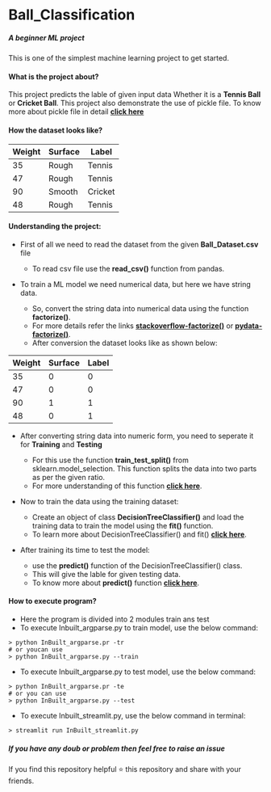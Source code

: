 # Ball_Classification
##### A beginner ML project 

This is one of the simplest machine learning project to get started.

#### What is the project about?
This project predicts the lable of given input data Whether it is a **Tennis Ball** or **Cricket Ball**. This project also demonstrate the use of pickle file. To know more about pickle file in detail [**click here**](https://www.datacamp.com/community/tutorials/pickle-python-tutorial)

#### How the dataset looks like?
| Weight | Surface | Label |
|---------|----------|-------|
| 35 | Rough | Tennis |
| 47 | Rough | Tennis |
| 90 | Smooth | Cricket |
| 48 | Rough | Tennis |

#### Understanding the project:
- First of all we need to read the dataset from the given **Ball_Dataset.csv** file
	- To read csv file use the **read_csv()** function from pandas.

- To train a ML model we need numerical data, but here we have string data.
	- So, convert the string data into numerical data using the function **factorize()**.
	- For more details refer the links [**stackoverflow-factorize()**](https://stackoverflow.com/questions/51311831/how-to-convert-categorical-data-to-numerical-data) or [**pydata-factorize()**](https://pandas.pydata.org/pandas-docs/stable/reference/api/pandas.factorize.html).
	- After conversion the dataset looks like as shown below:
	
| Weight | Surface | Label |
|---------|----------|--------|
| 35 | 0 | 0 |
| 47 | 0 | 0 |
| 90 | 1 | 1 |
| 48 | 0 | 1 |

- After converting string data into numeric form, you need to seperate it for **Training** and **Testing**
	- For this use the function **train_test_split()** from sklearn.model_selection. This function splits the data into two parts as per the given ratio.
	- For more understanding of this function [**click here**](https://medium.com/contactsunny/how-to-split-your-dataset-to-train-and-test-datasets-using-scikit-learn-e7cf6eb5e0d).


- Now to train the data using the training dataset:
	- Create an object of class **DecisionTreeClassifier()** and load the training data to train the model using the **fit()** function.
	- To learn more about DecisionTreeClassifier() and fit() [**click here**](https://www.datacamp.com/community/tutorials/decision-tree-classification-python).


- After training its time to test the model:
	- use the **predict()** function of the DecisionTreeClassifier() class.
	- This will give the lable for given testing data.
	- To know more about **predict()** function [**click here**](https://www.datacamp.com/community/tutorials/decision-tree-classification-python).

#### How to execute program?
- Here the program is divided into 2 modules train ans test
- To execute Inbuilt_argparse.py to train model, use the below command:

```
> python InBuilt_argparse.pr -tr
# or youcan use
> python InBuilt_argparse.py --train
```
- To execute Inbuilt_argparse.py to test model, use the below command:

```
> python InBuilt_argparse.pr -te
# or you can use
> python InBuilt_argparse.py --test
```

- To execute Inbuilt_streamlit.py, use the below command in terminal:

```
> streamlit run InBuilt_streamlit.py
```

##### If you have any doub or problem then feel free to raise an issue 
If you find this repository helpful :star: this repository and share with your friends. 
